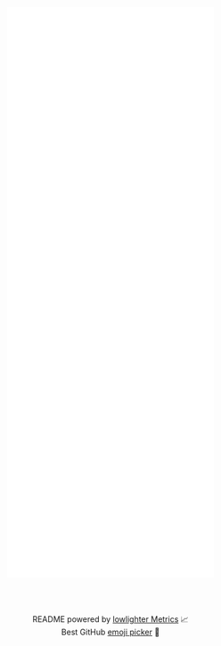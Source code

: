<div align="center">
  <img src="https://github.com/Ifiht/ifiht/blob/main/github-metrics.svg" />
</div>

<br/><br/>
<div align="center">  
    
README powered by [lowlighter Metrics](https://github.com/lowlighter/metrics) :chart_with_upwards_trend:  
Best GitHub [emoji picker](https://github-emoji-picker.rickstaa.dev/) :peacock:  
  
</div>  

<!--
**Ifiht/ifiht** is a ✨ _special_ ✨ repository because its `README.md` (this file) appears on your GitHub profile.

Here are some ideas to get you started:

- 🔭 I’m currently working on ...
- 📚 I’m currently learning ...
- 👯 I’m looking to collaborate on ...
- 🤔 I’m looking for help with ...
- 💬 Ask me about ...
- 📫 How to reach me: ...
- 😄 Pronouns: ...
- ⚡ Fun fact: ...
-->
